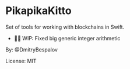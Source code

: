 # PikapikaKitto
Set of tools for working with blockchains in Swift.

- 👷🏻 WIP: Fixed big generic integer arithmetic

By: @DmitryBespalov

License: MIT
